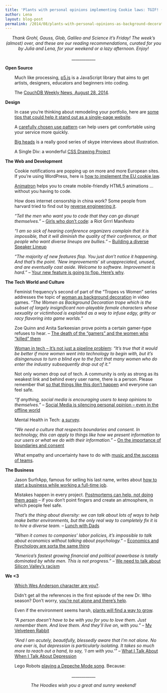 ```yaml
---
title: 'Plants with personal opinions implementing Cookie laws: TGIF! (42)'
author: Lena
layout: blog-post
permalink: /2014/08/plants-with-personal-opinions-as-background-decoration-tgif-42/
---
```

<p style="text-align: center;">
  <em>Thank Grohl, Gauss, Glob, Galileo and Science it’s Friday! The week’s (almost) over, and these are our reading recommendations, curated for you by Julia and Lena, for your weekend or a lazy afternoon. Enjoy!</em>
</p>

<p style="text-align: center;">
  ____________
</p>

**Open Source**

<p style="padding-left: 30px;">
  Much like processing, <a href="http://hello.p5js.org">p5.js</a> is a JavaScript library that aims to get artists, designers, educators and beginners into coding.
</p>

<p style="padding-left: 30px;">
  The <a href="http://blog.couchdb.org/2014/08/28/couchdb-weekly-news-august-28-2014/">CouchDB Weekly News, August 28, 2014</a>.
</p>

**Design**

<p style="padding-left: 30px;">
  In case you&#8217;re thinking about remodeling your portfolio, here are <a href="http://designm.ag/freelance/design-a-beautiful-single-page-portfolio/">some tips that could help it stand out as a single-page website</a>.
</p>

<p style="padding-left: 30px;">
  A <a href="http://www.webdesignerdepot.com/2014/08/how-to-recycle-design-patterns-for-ux-success/">carefully chosen use pattern</a> can help users get comfortable using your service more quickly.
</p>

<p style="padding-left: 30px;">
  <a href="https://www.youtube.com/channel/UCL78i5MZE_znWHz1IzPqdFQ">Big heads</a> is a really good series of skype interviews about illustration. <!--more-->
</p>

<p style="padding-left: 30px;">
  A Single Div: a wonderful <a href="http://a.singlediv.com/">CSS Drawing Project</a>
</p>

**The Web and Development**

<p style="padding-left: 30px;">
  Cookie notifications are popping up on more and more European sites. If you&#8217;re using WordPress, here is <a href="http://code.tutsplus.com/tutorials/implementing-the-eu-cookie-law-into-your-wordpress-site--cms-21750">how to implement the EU cookie law</a>.
</p>

<p style="padding-left: 30px;">
  <a href="http://animatron.com/">Animatron</a> helps you to create mobile-friendly HTML5 animations … without you having to code.
</p>

<p style="padding-left: 30px;">
  How does internet censorship in china work? Some people from harvard tried to find out by <a href="http://gking.harvard.edu/files/gking/files/experiment_0.pdf">reverse engineering it</a>.
</p>

<p style="padding-left: 30px;">
  <em>&#8220;Tell the men who want you to code that they can go disrupt themselves.”</em> – <a href="http://the-toast.net/2014/08/21/girls-dont-code/">Girls who don’t code</a>: a Riot Grrrl Manifesto
</p>

<p style="padding-left: 30px;">
  <em>&#8220;I am <em>so sick of</em> hearing conference organizers complain that it is impossible, that it will diminish the quality of their conference, or that people who want diverse lineups are bullies.&#8221; </em>– <a href="http://juliepagano.com/blog/2014/08/26/building-a-diverse-speaker-lineup/">Building a diverse Speaker Lineup</a>
</p>

<p style="padding-left: 30px;">
  <em>&#8220;The majority of new features flop. You just don’t notice it happening. And that’s the point. ‘New improvements’ sit unappreciated, unused, and are eventually cast aside. Welcome to software. Improvement is hard.&#8221; – </em><a href="https://medium.com/@intercom/your-new-feature-is-going-to-flop-heres-why-3139bca143a9">Your new feature is going to flop. Here&#8217;s why</a>.
</p>

**The Tech World and Culture**

<p style="padding-left: 30px;">
  Feminist frequency&#8217;s second of part of the &#8220;Tropes vs Women&#8221; series addresses the topic of <a href="http://youtu.be/5i_RPr9DwMA">woman as background decoration</a> in video games. <em>&#8220;The Women as Background Decoration trope which is the subset of largely insignificant non-playable female characters whose sexuality or victimhood is exploited as a way to infuse edgy, gritty or racy flavoring into game worlds.&#8221;</em>
</p>

<p id="archive-head" class="subheading thick-divide-bottom" style="padding-left: 30px;">
  Zoe Quinn and Anita Sarkeesian prove points a certain gamer-type refuses to hear. – <a href="http://arstechnica.com/gaming/2014/08/the-death-of-the-gamers-and-the-women-who-killed-them/">The death of the “gamers” and the women who “killed” them</a>
</p>

<p style="padding-left: 30px;">
  <a href="http://techcrunch.com/2014/08/23/just-another-white-dude-writing-about-diversity">Woman in tech &#8211; It&#8217;s not just a pipeline problem</a>: <em>&#8220;It’s true that it would be better if more women went into technology to begin with, but it’s disingenuous to turn a blind eye to the fact that many women who do enter the industry subsequently drop out of it.&#8221;</em>
</p>

<p style="padding-left: 30px;">
  Not only women drop out of tech. A community is only as strong as its weakest link and behind every user name, there is a person. Please remember that <a href="https://sethvargo.com/leaving-chef/"> so that things like this don&#8217;t happen</a> and everyone can feel safe.
</p>

<p style="padding-left: 30px;">
  <em>&#8220;If anything, social media is encouraging users to keep opinions to themselves.&#8221; – </em><a href="http://techcrunch.com/2014/08/26/social-media-is-silencing-personal-opinion-even-in-the-offline-world/">Social Media is silencing personal opinion – even in the offline world</a>
</p>

<p style="padding-left: 30px;">
  Mental Health in Tech: <a href="https://docs.google.com/forms/d/1FqpxZXORRNDQ4niSeqLx0Qy2VfUod_qlAvpnOyTEB9k/viewform">a survey</a>.
</p>

<p style="padding-left: 30px;">
  <em>&#8220;We need a culture that respects boundaries and consent. In technology, this can apply to things like how we present information to our users or what we do with their information.&#8221; – </em><a href="http://juliepagano.com/blog/2014/08/24/a-brief-reminder-on-the-importance-of-boundaries-and-consent/">On the importance of boundaries and consent</a>
</p>

<p style="padding-left: 30px;">
  What empathy and uncertainty have to do with <a href="https://the-pastry-box-project.net/jeff-gothelf/2014-august-28">music and the success of teams</a>.
</p>

**The Business**

<p style="padding-left: 30px;">
  Jason SurfrApp, famous for selling his last name, writes about <a href="https://medium.com/finding-my-way/how-to-start-your-next-business-while-working-a-full-time-job-8c84af0e3a07">how to start a business while working a full-time job</a>.
</p>

<p style="padding-left: 30px;">
  Mistakes happen in every project. <a href="http://radar.oreilly.com/2014/08/postmortems-sans-finger-pointing-the-oreilly-radar-podcast.html">Postmortems can help, not doing them again</a> &#8211; if you don&#8217;t point fingers and create an atmosphere, in which people feel safe.
</p>

<p style="padding-left: 30px;">
  <em>That’s the thing about diversity: we can talk about lots of ways to help make better environments, but the only real way to completely fix it is to hire a diverse team. – </em><a href="http://blog.ellenchisa.com/2014/08/23/lunch-dads/">Lunch with Dads</a>
</p>

<p style="padding-left: 30px;">
  <em>&#8220;When it comes to companies&#8217; labor policies, it’s impossible to talk about economics without talking about psychology.&#8221; – </em><a href="http://nymag.com/scienceofus/2014/08/starbucks-economics-and-psychology.html?mid=twitter_nymag">Economics and Psychology are sorta the same thing</a>
</p>

<p style="padding-left: 30px;">
  <em>&#8220;America’s fastest growing financial and political powerbase is totally dominated by white men. This is not progress.&#8221; – </em><a href="http://www.thedailybeast.com/articles/2014/08/22/we-need-to-talk-about-silicon-valley-s-racism.html">We need to talk about Silicon Valley&#8217;s racism</a>
</p>

**We <3**

<p style="padding-left: 30px;">
  <a href="http://flavorwire.com/353629/exclusive-infographic-which-wes-anderson-character-are-you">Which Wes Anderson character are you?</a>.
</p>

<p style="padding-left: 30px;">
  Didn&#8217;t get all the references in the first episode of the new Dr. Who season? Don&#8217;t worry, <a href="http://www.cnet.com/news/that-doctor-who-continuity-reference-explained-who-are-the-clockwork-robots/">you&#8217;re not alone and there&#8217;s help</a>.
</p>

<p style="padding-left: 30px;">
  Even if the environment seems harsh, <a href="http://www.boredpanda.com/plants-flowers-versus-concrete-asphalt-pavement/">plants will find a way to grow</a>.
</p>

<p style="padding-left: 30px;">
  <em>&#8220;A person doesn’t have to be with you for you to love them. Just remember them. And love them. And they’ll live on, with you.&#8221; – </em><a href="https://the-pastry-box-project.net/remy-sharp/2014-august-26">My Velveteen Rabbit</a>
</p>

<p class="graf--h3 graf--first" style="padding-left: 30px;">
  <em>&#8220;And I am acutely, beautifully, blessedly aware that I’m not alone. No one ever is, but depression is particularly isolating. It takes so much more to reach out a hand, to say, &#8216;I am with you.'&#8221; – </em><a href="https://medium.com/@ohkayewhatever/what-i-talk-about-when-i-talk-about-depression-d03c09394bf3">What I Talk About When I Talk About Depression</a>
</p>

<p style="padding-left: 30px;">
  Lego Robots <a href="https://www.youtube.com/watch?v=I6Vnwi6oQYg">playing a Depeche Mode song</a>. Because:
</p>



<p style="text-align: center;">
  ____________
</p>

<p style="text-align: center;">
  <em>The Hoodies wish you a great and sunny weekend!</em>
</p>